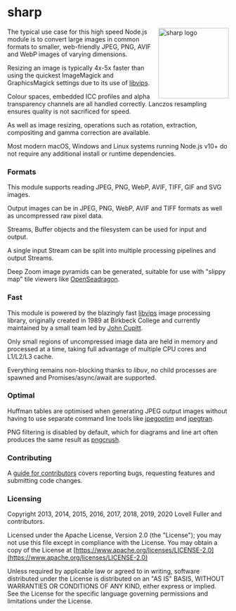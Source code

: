 # sharp

<img src="https://cdn.jsdelivr.net/gh/lovell/sharp@master/docs/image/sharp-logo.svg" width="160" height="160" alt="sharp logo" align="right">

The typical use case for this high speed Node.js module
is to convert large images in common formats to
smaller, web-friendly JPEG, PNG, AVIF and WebP images of varying dimensions.

Resizing an image is typically 4x-5x faster than using the
quickest ImageMagick and GraphicsMagick settings
due to its use of [libvips](https://github.com/libvips/libvips).

Colour spaces, embedded ICC profiles and alpha transparency channels are all handled correctly.
Lanczos resampling ensures quality is not sacrificed for speed.

As well as image resizing, operations such as
rotation, extraction, compositing and gamma correction are available.

Most modern macOS, Windows and Linux systems running Node.js v10+
do not require any additional install or runtime dependencies.

### Formats

This module supports reading JPEG, PNG, WebP, AVIF, TIFF, GIF and SVG images.

Output images can be in JPEG, PNG, WebP, AVIF and TIFF formats as well as uncompressed raw pixel data.

Streams, Buffer objects and the filesystem can be used for input and output.

A single input Stream can be split into multiple processing pipelines and output Streams.

Deep Zoom image pyramids can be generated,
suitable for use with "slippy map" tile viewers like
[OpenSeadragon](https://github.com/openseadragon/openseadragon).

### Fast

This module is powered by the blazingly fast
[libvips](https://github.com/libvips/libvips) image processing library,
originally created in 1989 at Birkbeck College
and currently maintained by a small team led by
[John Cupitt](https://github.com/jcupitt).

Only small regions of uncompressed image data
are held in memory and processed at a time,
taking full advantage of multiple CPU cores and L1/L2/L3 cache.

Everything remains non-blocking thanks to _libuv_,
no child processes are spawned and Promises/async/await are supported.

### Optimal

Huffman tables are optimised when generating JPEG output images
without having to use separate command line tools like
[jpegoptim](https://github.com/tjko/jpegoptim) and
[jpegtran](http://jpegclub.org/jpegtran/).

PNG filtering is disabled by default,
which for diagrams and line art often produces the same result
as [pngcrush](https://pmt.sourceforge.io/pngcrush/).

### Contributing

A [guide for contributors](https://github.com/lovell/sharp/blob/master/.github/CONTRIBUTING.md)
covers reporting bugs, requesting features and submitting code changes.

### Licensing

Copyright 2013, 2014, 2015, 2016, 2017, 2018, 2019, 2020 Lovell Fuller and contributors.

Licensed under the Apache License, Version 2.0 (the "License");
you may not use this file except in compliance with the License.
You may obtain a copy of the License at
[https://www.apache.org/licenses/LICENSE-2.0](https://www.apache.org/licenses/LICENSE-2.0)

Unless required by applicable law or agreed to in writing, software
distributed under the License is distributed on an "AS IS" BASIS,
WITHOUT WARRANTIES OR CONDITIONS OF ANY KIND, either express or implied.
See the License for the specific language governing permissions and
limitations under the License.
